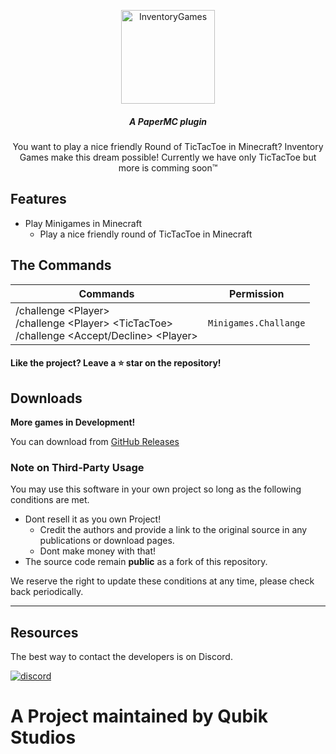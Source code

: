 <p align="center"><img src="https://qubik-studios.net/wp-content/uploads/2020/12/ivg-3.png" width="auto" height="150px" alt="InventoryGames"></p>


<em><h5 align="center">A PaperMC plugin</h5></em>


<p align="center">You want to play a nice friendly Round of TicTacToe
in Minecraft?
Inventory Games make this dream possible!
Currently we have only TicTacToe but more is
comming soon™</p>

## Features

* Play Minigames in Minecraft
  * Play a nice friendly round of TicTacToe in Minecraft


## The Commands

| Commands | Permission |
| -------- | ---- |
| /challenge \<Player\><br>/challenge \<Player\> \<TicTacToe\> <br> /challenge \<Accept/Decline\> \<Player\> | `Minigames.Challange` |


#### Like the project? Leave a ⭐ star on the repository!

## Downloads

**More games in Development!**

You can download from [GitHub Releases](https://github.com/Qubik-Studios/InventoryGames/releases)

### Note on Third-Party Usage

You may use this software in your own project so long as the following conditions are met.

* Dont resell it as you own Project!
  * Credit the authors and provide a link to the original source in any publications or download pages.
  * Dont make money with that!
* The source code remain **public** as a fork of this repository.

We reserve the right to update these conditions at any time, please check back periodically.

---

## Resources

The best way to contact the developers is on Discord.

[![discord](https://discordapp.com/api/guilds/759767022916599808/embed.png?style=banner3)][discord]


# A Project maintained by Qubik Studios

[discord]: http://discord.Qubik-Studios.net 'Discord'
[docs]: https://qubik-studios.net/index.php/docs/ 'Docs'
